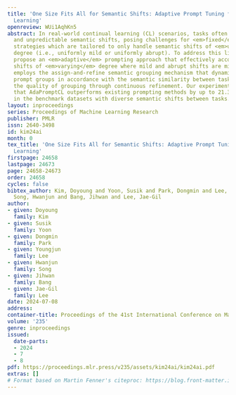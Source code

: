 ```yaml
---
title: 'One Size Fits All for Semantic Shifts: Adaptive Prompt Tuning for Continual
  Learning'
openreview: WUi1AqhKn5
abstract: In real-world continual learning (CL) scenarios, tasks often exhibit intricate
  and unpredictable semantic shifts, posing challenges for <em>fixed</em> prompt management
  strategies which are tailored to only handle semantic shifts of <em>uniform</em>
  degree (i.e., uniformly mild or uniformly abrupt). To address this limitation, we
  propose an <em>adaptive</em> prompting approach that effectively accommodates semantic
  shifts of <em>varying</em> degree where mild and abrupt shifts are mixed. AdaPromptCL
  employs the assign-and-refine semantic grouping mechanism that dynamically manages
  prompt groups in accordance with the semantic similarity between tasks, enhancing
  the quality of grouping through continuous refinement. Our experiment results demonstrate
  that AdaPromptCL outperforms existing prompting methods by up to 21.3%, especially
  in the benchmark datasets with diverse semantic shifts between tasks.
layout: inproceedings
series: Proceedings of Machine Learning Research
publisher: PMLR
issn: 2640-3498
id: kim24ai
month: 0
tex_title: 'One Size Fits All for Semantic Shifts: Adaptive Prompt Tuning for Continual
  Learning'
firstpage: 24658
lastpage: 24673
page: 24658-24673
order: 24658
cycles: false
bibtex_author: Kim, Doyoung and Yoon, Susik and Park, Dongmin and Lee, Youngjun and
  Song, Hwanjun and Bang, Jihwan and Lee, Jae-Gil
author:
- given: Doyoung
  family: Kim
- given: Susik
  family: Yoon
- given: Dongmin
  family: Park
- given: Youngjun
  family: Lee
- given: Hwanjun
  family: Song
- given: Jihwan
  family: Bang
- given: Jae-Gil
  family: Lee
date: 2024-07-08
address:
container-title: Proceedings of the 41st International Conference on Machine Learning
volume: '235'
genre: inproceedings
issued:
  date-parts:
  - 2024
  - 7
  - 8
pdf: https://proceedings.mlr.press/v235/assets/kim24ai/kim24ai.pdf
extras: []
# Format based on Martin Fenner's citeproc: https://blog.front-matter.io/posts/citeproc-yaml-for-bibliographies/
---
```

